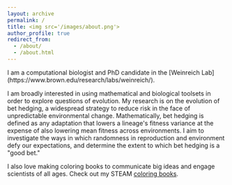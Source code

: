 ```yaml
---
layout: archive
permalink: /
title: <img src='/images/about.png'>
author_profile: true
redirect_from: 
  - /about/
  - /about.html
---
```

<head>
<!-- Global site tag (gtag.js) - Google Analytics -->
<script async src="https://www.googletagmanager.com/gtag/js?id=UA-174576010-1"></script>
<script>
  window.dataLayer = window.dataLayer || [];
  function gtag(){dataLayer.push(arguments);}
  gtag('js', new Date());

  gtag('config', 'UA-174576010-1');
</script>
</head>
I am a computational biologist and PhD candidate in the [Weinreich Lab](https://www.brown.edu/research/labs/weinreich/). 

I am broadly interested in using mathematical and biological toolsets in order to explore questions of evolution. My research is on the evolution of bet hedging, a widespread strategy to reduce risk in the face of unpredictable environmental change. Mathematically, bet hedging is defined as any adaptation that lowers a lineage's fitness variance at the expense of also lowering mean fitness across environments. I aim to investigate the ways in which randomness in reproduction and environment defy our expectations, and determine the extent to which bet hedging is a "good bet."

I also love making coloring books to communicate big ideas and engage scientists of all ages. Check out my STEAM [coloring books](https://www.sciencemaya.com/outreach).
